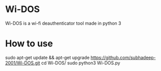 # Wi-DOS
Wi-DOS is a wi-fi deauthenticator tool made in python 3


# How to use
sudo apt-get update && apt-get upgrade
https://github.com/subhadeep-2001/Wi-DOS.git
cd Wi-DOS/
sudo python3 Wi-DOS.py
